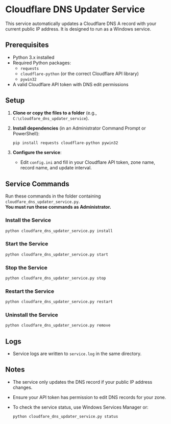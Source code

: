 # Cloudflare DNS Updater Service

This service automatically updates a Cloudflare DNS A record with your current public IP address. It is designed to run as a Windows service.

## Prerequisites

- Python 3.x installed
- Required Python packages:
  - `requests`
  - `cloudflare-python` (or the correct Cloudflare API library)
  - `pywin32`
- A valid Cloudflare API token with DNS edit permissions

## Setup

1. **Clone or copy the files to a folder** (e.g., `C:\cloudfare_dns_updater_service`).
2. **Install dependencies** (in an Administrator Command Prompt or PowerShell):

   ```bash
   pip install requests cloudflare-python pywin32
   ```

3. **Configure the service**:
   - Edit `config.ini` and fill in your Cloudflare API token, zone name, record name, and update interval.

## Service Commands

Run these commands in the folder containing `cloudfare_dns_updater_service.py`.  
**You must run these commands as Administrator.**

### Install the Service

```bash
python cloudfare_dns_updater_service.py install
```

### Start the Service

```bash
python cloudfare_dns_updater_service.py start
```

### Stop the Service

```bash
python cloudfare_dns_updater_service.py stop
```

### Restart the Service

```bash
python cloudfare_dns_updater_service.py restart
```

### Uninstall the Service

```bash
python cloudfare_dns_updater_service.py remove
```

## Logs

- Service logs are written to `service.log` in the same directory.

## Notes

- The service only updates the DNS record if your public IP address changes.
- Ensure your API token has permission to edit DNS records for your zone.
- To check the service status, use Windows Services Manager or:

  ```bash
  python cloudfare_dns_updater_service.py status
  ```
